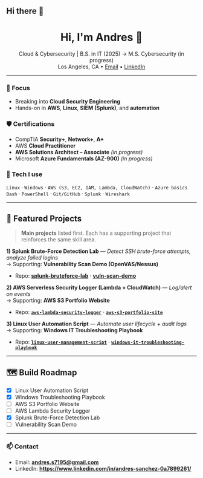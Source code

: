 ## Hi there 👋

<!--
**andresscyber/andresscyber** is a ✨ _special_ ✨ repository because its `README.md` (this file) appears on your GitHub profile.
-->

<!-- Banner / quick intro -->
<h1 align="center">Hi, I'm Andres 👋</h1>
<p align="center">
  Cloud & Cybersecurity | B.S. in IT (2025) → M.S. Cybersecurity (in progress)<br/>
  Los Angeles, CA • <a href="mailto:andres.s7195@gmail.com">Email</a> • <a href="https://www.linkedin.com/in/andres-sanchez-0a7899261/">LinkedIn</a>
</p>

---

### 🧭 Focus
- Breaking into **Cloud Security Engineering**
- Hands-on in **AWS**, **Linux**, **SIEM (Splunk)**, and **automation**

### 🛡️ Certifications
- CompTIA **Security+**, **Network+**, **A+**
- AWS **Cloud Practitioner**
- **AWS Solutions Architect – Associate** *(in progress)*
- Microsoft **Azure Fundamentals (AZ-900)** *(in progress)*

### 🧰 Tech I use
`Linux` · `Windows` · `AWS (S3, EC2, IAM, Lambda, CloudWatch)` · `Azure basics`  
`Bash` · `PowerShell` · `Git/GitHub` · `Splunk` · `Wireshark`

---

## 🚀 Featured Projects
> **Main projects** listed first. Each has a supporting project that reinforces the same skill area.

**1) Splunk Brute-Force Detection Lab** — *Detect SSH brute-force attempts, analyze failed logins*  
→ Supporting: **Vulnerability Scan Demo (OpenVAS/Nessus)**  
- Repo: **[splunk-bruteforce-lab](https://github.com/andresscyber/splunk-ssh-bruteforce-lab)** · **[vuln-scan-demo](#)**

**2) AWS Serverless Security Logger (Lambda + CloudWatch)** — *Log/alert on events*  
→ Supporting: **AWS S3 Portfolio Website**  
- Repo: **[`aws-lambda-security-logger`](#)** · **[`aws-s3-portfolio-site`](#)**

**3) Linux User Automation Script** — *Automate user lifecycle + audit logs*  
→ Supporting: **Windows IT Troubleshooting Playbook**  
- Repo: **[`linux-user-management-script`](https://github.com/andresscyber/linux-user-management-script)** · **[`windows-it-troubleshooting-playbook`](#)**

---

## 🗺️ Build Roadmap
- [x] Linux User Automation Script  
- [x] Windows Troubleshooting Playbook  
- [ ] AWS S3 Portfolio Website  
- [ ] AWS Lambda Security Logger  
- [x] Splunk Brute-Force Detection Lab  
- [ ] Vulnerability Scan Demo  

---

### 📫 Contact
- Email: **andres.s7195@gmail.com**
- LinkedIn: **https://www.linkedin.com/in/andres-sanchez-0a7899261/**
